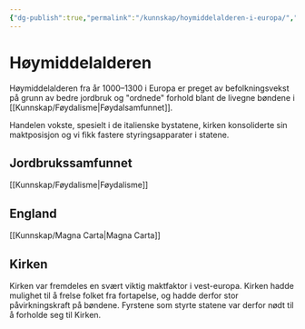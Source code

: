 ```yaml
---
{"dg-publish":true,"permalink":"/kunnskap/hoymiddelalderen-i-europa/","title":"Høymiddelalderen","tags":["historie"]}
---
```


# Høymiddelalderen
Høymiddelalderen fra år 1000–1300 i Europa er preget av befolkningsvekst på grunn av bedre jordbruk og "ordnede" forhold blant de livegne bøndene i [[Kunnskap/Føydalisme\|Føydalsamfunnet]].

Handelen vokste, spesielt i de italienske bystatene, kirken konsoliderte sin maktposisjon og vi fikk fastere styringsapparater i statene.

## Jordbrukssamfunnet
[[Kunnskap/Føydalisme\|Føydalisme]]

## England
[[Kunnskap/Magna Carta\|Magna Carta]]

## Kirken
Kirken var fremdeles en svært viktig maktfaktor i vest-europa. Kirken hadde mulighet til å frelse folket fra fortapelse, og hadde derfor stor påvirkningskraft på bøndene. Fyrstene som styrte statene var derfor nødt til å forholde seg til Kirken.
